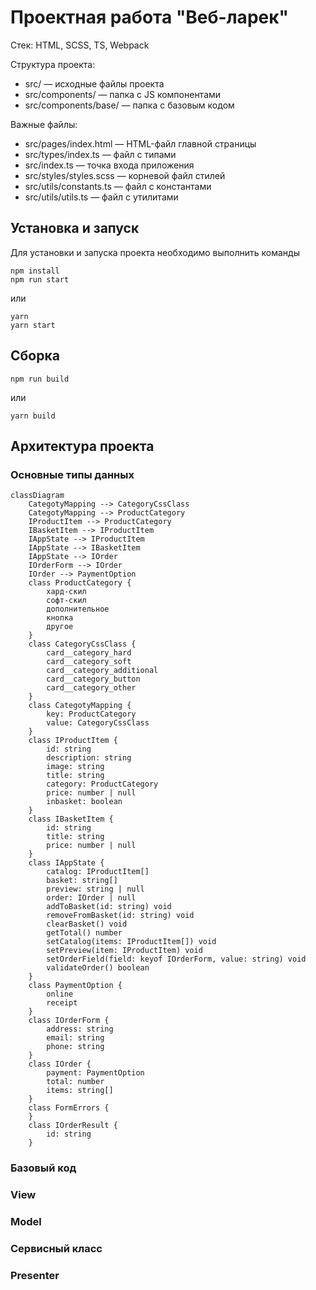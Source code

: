 # Проектная работа "Веб-ларек"

Стек: HTML, SCSS, TS, Webpack

Структура проекта:
- src/ — исходные файлы проекта
- src/components/ — папка с JS компонентами
- src/components/base/ — папка с базовым кодом

Важные файлы:
- src/pages/index.html — HTML-файл главной страницы
- src/types/index.ts — файл с типами
- src/index.ts — точка входа приложения
- src/styles/styles.scss — корневой файл стилей
- src/utils/constants.ts — файл с константами
- src/utils/utils.ts — файл с утилитами

## Установка и запуск
Для установки и запуска проекта необходимо выполнить команды

```
npm install
npm run start
```

или

```
yarn
yarn start
```
## Сборка

```
npm run build
```

или

```
yarn build
```
## Архитектура проекта

### Основные типы данных

```mermaid
classDiagram
    CategotyMapping --> CategoryCssClass
    CategotyMapping --> ProductCategory
    IProductItem --> ProductCategory
    IBasketItem --> IProductItem
    IAppState --> IProductItem
    IAppState --> IBasketItem
    IAppState --> IOrder
    IOrderForm --> IOrder
    IOrder --> PaymentOption
    class ProductCategory {
        хард-скил
        софт-скил
        дополнительное
        кнопка
        другое
    }
    class CategoryCssClass {
        card__category_hard
        card__category_soft
        card__category_additional
        card__category_button
        card__category_other
    }
    class CategotyMapping {
        key: ProductCategory
        value: CategoryCssClass
    }
    class IProductItem {
        id: string
        description: string
        image: string
        title: string
        category: ProductCategory
        price: number | null
        inbasket: boolean
    }
    class IBasketItem {
        id: string
        title: string
        price: number | null
    }
    class IAppState {
        catalog: IProductItem[]
        basket: string[]
        preview: string | null
        order: IOrder | null
        addToBasket(id: string) void
        removeFromBasket(id: string) void
        clearBasket() void
        getTotal() number
        setCatalog(items: IProductItem[]) void
        setPreview(item: IProductItem) void
        setOrderField(field: keyof IOrderForm, value: string) void
        validateOrder() boolean
    }
    class PaymentOption {
        online
        receipt
    }
    class IOrderForm {
        address: string
        email: string
        phone: string
    }
    class IOrder {
        payment: PaymentOption
        total: number
        items: string[]
    }
    class FormErrors {
    }
    class IOrderResult {
        id: string
    }
```

### Базовый код
### View
### Model
### Сервисный класс
### Presenter